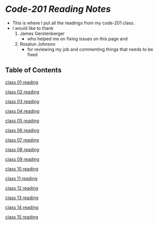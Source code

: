 
# _Code-201 Reading Notes_

- This is where I put all the readings from my code-201 class.
- I would like to thank
    1. James Gerstenberger 
        - who helped me on fixing issues on this page and
    2. Rosalun Johnson 
        - for reviewing my job and commenting things that needs to be fixed 

## **Table of Contents**

[class 01 reading](class-01.md)

[class 02 reading](https://wondwosentsige.github.io/code-201-reading-notes/class-02)

[class 03 reading](https://wondwosentsige.github.io/code-201-reading-notes/class-03)

[class 04 reading](https://wondwosentsige.github.io/code-201-reading-notes/class-04)

[class 05 reading](https://wondwosentsige.github.io/code-201-reading-notes/class-05)

[class 06 reading](https://wondwosentsige.github.io/code-201-reading-notes/class-06)

[class 07 reading](https://wondwosentsige.github.io/code-201-reading-notes/class-07)

[class 08 reading](https://wondwosentsige.github.io/code-201-reading-notes/class-08)

[class 09 reading](https://wondwosentsige.github.io/code-201-reading-notes/class-09)

[class 10 reading](https://wondwosentsige.github.io/code-201-reading-notes/class-10)

[class 11 reading](https://wondwosentsige.github.io/code-201-reading-notes/class-11)

[class 12 reading](https://wondwosentsige.github.io/code-201-reading-notes/class-12)

[class 13 reading](https://wondwosentsige.github.io/code-201-reading-notes/class-13)

[class 14 reading](https://wondwosentsige.github.io/code-201-reading-notes/class-14)

[class 15 reading](https://wondwosentsige.github.io/code-201-reading-notes/class-15)